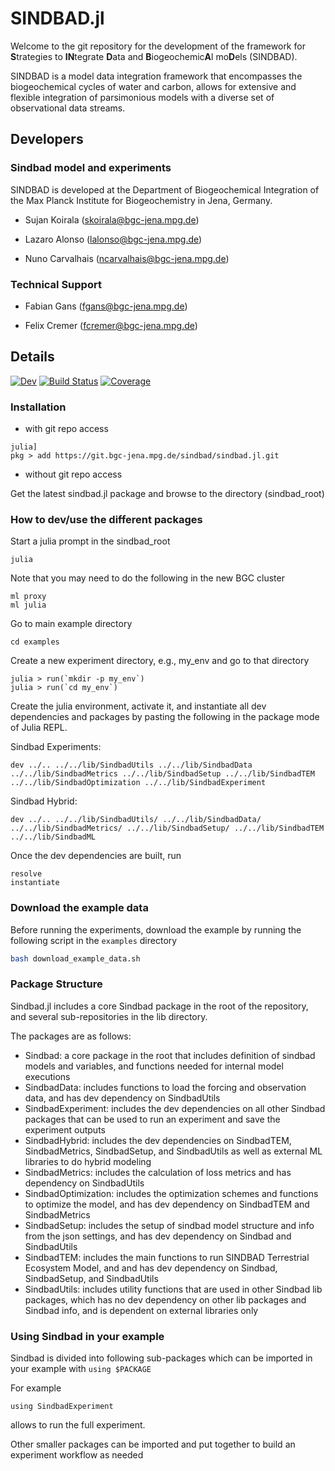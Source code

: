 # SINDBAD.jl

Welcome to the git repository for the development of the framework for **S**trategies to **IN**tegrate **D**ata and **B**iogeochemic**A**l mo**D**els (SINDBAD). 

SINDBAD is a model data integration framework that encompasses the biogeochemical cycles of water and carbon, allows for extensive and flexible integration of parsimonious models with a diverse set of observational data streams.

## Developers

### Sindbad model and experiments
SINDBAD is developed at the Department of Biogeochemical Integration of the Max Planck Institute for Biogeochemistry in Jena, Germany. 

- Sujan Koirala (<skoirala@bgc-jena.mpg.de>)

- Lazaro Alonso (<lalonso@bgc-jena.mpg.de>)

- Nuno Carvalhais (<ncarvalhais@bgc-jena.mpg.de>)

### Technical Support

- Fabian Gans (<fgans@bgc-jena.mpg.de>)

- Felix Cremer (<fcremer@bgc-jena.mpg.de>)

## Details

[![Dev](https://img.shields.io/badge/docs-dev-blue.svg)](https://git.bgc-jena.mpg.de/sindbad/sindbad.jl)
[![Build Status](https://git.bgc-jena.mpg.de/sindbad/Sindbad.jl/badges/main/pipeline.svg)](https://git.bgc-jena.mpg.de/sindbad/sindbad.jl/pipelines)
[![Coverage](https://git.bgc-jena.mpg.de/sindbad/Sindbad.jl/badges/main/coverage.svg)](https://git.bgc-jena.mpg.de/sindbad/sindbad.jl/commits/main)

### Installation

- with git repo access
```
julia]
pkg > add https://git.bgc-jena.mpg.de/sindbad/sindbad.jl.git
```

- without git repo access

Get the latest sindbad.jl package and browse to the directory (sindbad_root)

### How to dev/use the different packages

Start a julia prompt in the sindbad_root
```
julia
```
Note that you may need to do the following in the new BGC cluster

```
ml proxy
ml julia
```

Go to main example directory
```
cd examples
```

Create a new experiment directory, e.g., my_env and go to that directory

```
julia > run(`mkdir -p my_env`)
julia > run(`cd my_env`)
```

Create the julia environment, activate it, and instantiate all dev dependencies and packages by pasting the following in the package mode of Julia REPL.

Sindbad Experiments:
```
dev ../.. ../../lib/SindbadUtils ../../lib/SindbadData ../../lib/SindbadMetrics ../../lib/SindbadSetup ../../lib/SindbadTEM ../../lib/SindbadOptimization ../../lib/SindbadExperiment
```

Sindbad Hybrid:
```
dev ../.. ../../lib/SindbadUtils/ ../../lib/SindbadData/ ../../lib/SindbadMetrics/ ../../lib/SindbadSetup/ ../../lib/SindbadTEM ../../lib/SindbadML
```

Once the dev dependencies are built, run
```
resolve
instantiate
```


### Download the example data

Before running the experiments, download the example by running the following script in the ````examples```` directory

````bash
bash download_example_data.sh
````

### Package Structure

Sindbad.jl includes a core Sindbad package in the root of the repository, and several sub-repositories in the lib directory.

The packages are as follows:

- Sindbad: a core package in the root that includes definition of sindbad models and variables, and functions needed for internal model executions
- SindbadData: includes functions to load the forcing and observation data, and has dev dependency on SindbadUtils
- SindbadExperiment: includes the dev dependencies on all other Sindbad packages that can be used to run an experiment and save the experiment outputs
- SindbadHybrid: includes the dev dependencies on SindbadTEM, SindbadMetrics, SindbadSetup, and SindbadUtils as well as external ML libraries to do hybrid modeling
- SindbadMetrics: includes the calculation of loss metrics and has dependency on SindbadUtils
- SindbadOptimization: includes the optimization schemes and functions to optimize the model, and has dev dependency on SindbadTEM and SindbadMetrics
- SindbadSetup: includes the setup of sindbad model structure and info from the json settings, and has dev dependency on Sindbad and SindbadUtils
- SindbadTEM: includes the main functions to run SINDBAD Terrestrial Ecosystem Model, and and has dev dependency on Sindbad, SindbadSetup, and SindbadUtils
- SindbadUtils: includes utility functions that are used in other Sindbad lib packages, which has no dev dependency on other lib packages and Sindbad info, and is dependent on external libraries only

### Using Sindbad in your example

Sindbad is divided into following sub-packages which can be imported in your example with
```using $PACKAGE```

For example 

```using SindbadExperiment```

allows to run the full experiment.

Other smaller packages can be imported and put together to build an experiment workflow as needed
